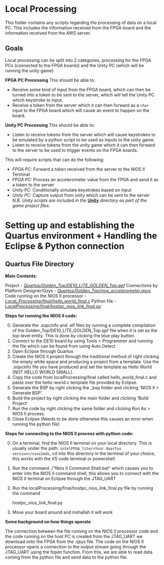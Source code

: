 Local Processing
================
This folder contains any scripts regarding the processing of data on a local PC. This includes the information received from the FPGA board and the information received from the AWS server.

Goals
-----
Local processing can be split into 2 categories, processing for the FPGA PCs (connected to the FPGA boards) and the Unity PC (which will be running the unity game).

**FPGA PC Processing**
This should be able to:
- Receive some kind of input from the FPGA board, which can then be turned into a token to be sent to the server, which will tell the Unity PC which keystroke to input.
- Receive a token from the server which it can then forward as a `char` input to the FPGA board which will cause an event to happen on the board.

**Unity PC Processing**
This should be able to:
- Listen to receive tokens from the server which will cause keystrokes to be emulated by a python script to be used as inputs to the unity game.
- Listen to receive tokens from the unity game which it can then forward to the server to be used to trigger events on the FPGA boards.

This will require scripts that can do the following:
- *FPGA PC:* Forward a token received from the server to the NIOS II Terminal
- *FPGA PC:* Process an accelerometer value from the FPGA and send it as a token to the server
- *Unity PC:* Conditionally simulate keystrokes based on input
- *Unity PC:* Capture output from unity which can be sent to the server
*N.B. Unity scripts are included in the* [**Unity**](../Unity) *directory as part of the game project files.*



Setting up and establishing the Quartus environment + Handling the Eclipse & Python connection
===================================================================

Quartus File Directory
----------------------
**Main Contents:**

Project - [*Quartus/Golden_Top/DE10_LITE_GOLDEN_Top.qpf*](Quartus/Golden_Top/DE10_LITE_GOLDEN_Top.qpf)
Connections by Platform Designer/Qsys - [*Quartus/Golden_Top/nios_accelerometer.qsys*](Quartus/Golden_Top/nios_accelerometer.qsys)
Code running on the NIOS II processor - [*Local_Processing/final/hello_world_final.c*](Local_Processing/final/hello_world_final.c)
Python file - [*LocalProcessing/final/hostpc_nios_link_final.py*](LocalProcessing/final/hostpc_nios_link_final.py)

**Steps for running the NIOS II code:**

0. Generate the .sopcinfo and .elf files by running a complete compilation of the Golden_Top/DE10_LITE_GOLDEN_Top.qpf file when it is set as the top-level entity. This is done by clicking the blue play button.
1. Connect to the DE10 board by using Tools > Programmer and running the file which can be found from using Auto Detect
2. Open Eclipse through Quartus
3. Create the NIOS II project through the traditional method of right clicking the empty white space and producing a project from a template. Use the .sopcinfo file you have produced and set the template as Hello World (NOT HELLO WORLD SMALL).
4. Copy the code from localProcessing/final called hello_world_final.c and paste over the hello-world.c template file provided by Eclipse.
5. Generate the BSP by right clicking the <Project Name>_bsp folder and clicking 'NIOS II > Generate BSP'.
6. Build the project by right clicking the main <Project Name> folder and clicking 'Build Project'
7. Run the code by right clicking the same folder and clicking Run As > NIOS II process.
8. Close Eclipse (Needs to be done otherwise this causes an error when running the python file)

**Steps for connecting to the NIOS II process with python code:**

0. On a terminal, find the NIOS II terminal on your local directory. This is usually under the path: `intelFPGA_lite/<Your Quartus version>/nios2eds`, cd into this directory in the terminal of your choice; this works with the VS code terminal or powershell.
1. Run the command ./"Nios II Command Shell.bat" which causes you to enter into the NIOS II command shell; this allows you to connect with the NIOS II terminal on Eclipse through the JTAG_UART
2. Run the localProcessing/final/hostpc_nios_link_final.py file by running the command

    <Your Python type> hostpc_nios_link_final.py

3. Move your board around and inshallah it will work

**Some background on how things operate**

The connection between the file running on the NIOS II processor code and the code running on the host PC is created from the JTAG_UART we download onto the FPGA from the .qsys file. The code on the NIOS II processor opens a connection to the output stream going through the JTAG_UART using the fopen function. From this, we are able to read data coming from the python file and send data to the python file.
